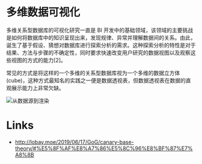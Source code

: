 # 多维数据可视化

多维关系型数据库的可视化研究一直是 BI 开发中的基础领域，该领域的主要挑战是如何将数据库中的知识呈现出来，发现规律、异常并理解数据间的关系。由此，诞生了基于假设、猜想对数据库进行探索分析的需求。这种探索分析的特性是对于结果、方法与步骤的不确定性，同时要求快速改变用户研究的数据视图以及观察这些视图的方式的能力[2]。

常见的方式是将这样的一个多维的关系型数据库视为一个多维的数据立方体(cube)，这种方式最知名的实践之一便是数据透视表，但数据透视表在数据的直观展示能力上非常欠缺。

![从数据源到渲染](https://i.postimg.cc/fyWtN7Vx/image.png)

# Links

- http://lobay.moe/2019/06/17/GoG/canary-base-theory/#%E5%8F%AF%E8%A7%86%E5%8C%96%E8%BF%87%E7%A8%8B
